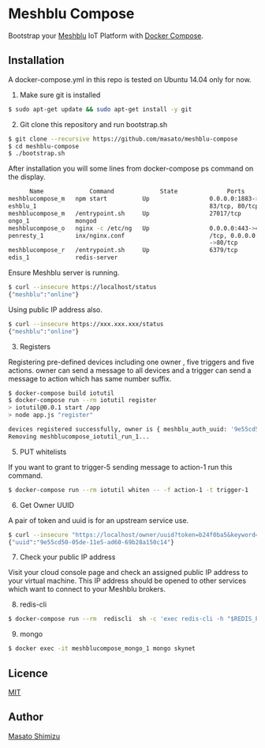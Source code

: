 # Meshblu Compose

Bootstrap your [Meshblu](https://github.com/octoblu/meshblu/) IoT Platform with [Docker Compose](https://github.com/docker/compose). 

## Installation

A docker-compose.yml in this repo is tested on Ubuntu 14.04 only for now.

1. Make sure git is installed

```sh
$ sudo apt-get update && sudo apt-get install -y git
```

2. Git clone this repository and run bootstrap.sh

```sh
$ git clone --recursive https://github.com/masato/meshblu-compose
$ cd meshblu-compose
$ ./bootstrap.sh
```

After installation you will some lines from docker-compose ps command on the display.

```sh
      Name             Command             State              Ports
meshblucompose_m   npm start          Up                 0.0.0.0:1883->18
eshblu_1                                                 83/tcp, 80/tcp
meshblucompose_m   /entrypoint.sh     Up                 27017/tcp
ongo_1             mongod
meshblucompose_o   nginx -c /etc/ng   Up                 0.0.0.0:443->443
penresty_1         inx/nginx.conf                        /tcp, 0.0.0.0:80
                                                         ->80/tcp
meshblucompose_r   /entrypoint.sh     Up                 6379/tcp
edis_1             redis-server
```

Ensure Meshblu server is running.

```sh
$ curl --insecure https://localhost/status
{"meshblu":"online"}
```

Using public IP address also.

```sh
$ curl --insecure https://xxx.xxx.xxx/status
{"meshblu":"online"}
```

3. Registers

Registering pre-defined devices including one owner , five triggers and five actions. owner can send a message to all devices and a trigger can send a message to action which has same number suffix.

```sh
$ docker-compose build iotutil
$ docker-compose run --rm iotutil register
> iotutil@0.0.1 start /app
> node app.js "register"

devices registered successfully, owner is { meshblu_auth_uuid: '9e55cd50-05de-11e5-ad60-69b28a150c14', meshblu_auth_token: 'b24f0ba5' }
Removing meshblucompose_iotutil_run_1...
```

5. PUT whitelists

If you want to grant to trigger-5 sending message to action-1 run this command.

```sh
$ docker-compose run --rm iotutil whiten -- -f action-1 -t trigger-1
```

6. Get Owner UUID

A pair of token and uuid is for an upstream service use.

```sh
$ curl --insecure "https://localhost/owner/uuid?token=b24f0ba5&keyword=owner"
{"uuid":"9e55cd50-05de-11e5-ad60-69b28a150c14"}
```

7. Check your public IP address

Visit your cloud console page and check an assigned public IP address to your virtual machine. This IP address should be opened to other services which want to connect to your Meshblu brokers.

8. redis-cli

```sh
$ docker-compose run --rm  rediscli  sh -c 'exec redis-cli -h "$REDIS_PORT_6379_TCP_ADDR" -p "$REDIS_PORT_6379_TCP_PORT"'
```

9. mongo

```sh
$ docker exec -it meshblucompose_mongo_1 mongo skynet
```

## Licence

[MIT](https://github.com/tcnksm/tool/blob/master/LICENCE)

## Author

[Masato Shimizu](https://github.com/masato)
